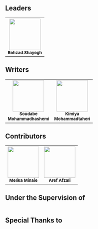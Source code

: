 ## Leaders
<table>
   <tr>
      <td align="center">
         <a href="https://behzadshayegh.github.io/">
            <img src="https://avatars.githubusercontent.com/u/43534816?s=400&u=7bfbc5be6133106599af0062e9ead08371adc4df&v=4" width="100px;"/><br />
            <sub><b>Behzad Shayegh</b></sub>
         </a><br />
      </td>
   </tr>
</table>

## Writers
<table>
   <tr>
      <td align="center">
         <a href="https://github.com/soudabemhashemi">
            <img src="https://upload.wikimedia.org/wikipedia/commons/thumb/d/d2/Crystal_Clear_kdm_user_female.svg/1200px-Crystal_Clear_kdm_user_female.svg.png" width="100px;"/><br />
            <sub><b>Soudabe<br />Mohammadhashemi</b></sub>
         </a><br />
      </td>
      <td align="center">
         <a href="https://github.com/kymmt80">
            <img src="https://upload.wikimedia.org/wikipedia/commons/thumb/d/d2/Crystal_Clear_kdm_user_female.svg/1200px-Crystal_Clear_kdm_user_female.svg.png" width="100px;"/><br />
            <sub><b>Kimiya<br />Mohammadtaheri</b></sub>
         </a><br />
      </td>
   </tr>
</table>

## Contributors
<table>
   <tr>
      <td align="center">
         <a href="https://github.com/trevorika">
            <img src="https://upload.wikimedia.org/wikipedia/commons/thumb/d/d2/Crystal_Clear_kdm_user_female.svg/1200px-Crystal_Clear_kdm_user_female.svg.png" width="100px;"/><br />
            <sub><b>Melika Minaie</b></sub>
         </a><br />
      </td>
      <td align="center">
         <a href="https://arefafzali.github.io/">
            <img src="https://avatars.githubusercontent.com/u/40772805?v=4" width="100px;"/><br />
            <sub><b>Aref Afzali</b></sub>
         </a><br />
      </td>
   </tr>
</table>

## Under the Supervision of
<table>
   <tr>
   </tr>
</table>

## Special Thanks to
<table>
   <tr>
   </tr>
</table>
